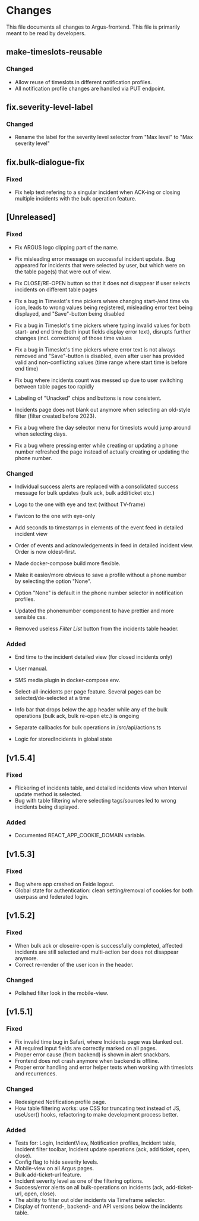 # Changes
This file documents all changes to Argus-frontend. This file is primarily meant to be read by developers.


## make-timeslots-reusable

### Changed

- Allow reuse of timeslots in different notification profiles.
- All notification profile changes are handled via PUT endpoint.


## fix.severity-level-label

### Changed
- Rename the label for the severity level selector from "Max level" to "Max severity level"


## fix.bulk-dialogue-fix

### Fixed
- Fix help text refering to a singular incident when ACK-ing or closing multiple incidents with the bulk operation feature.



## [Unreleased]


### Fixed

- Fix ARGUS logo clipping part of the name.

- Fix misleading error message on successful incident update. Bug appeared for incidents that were selected by user, but which were on the table page(s) that were out of view.
- Fix CLOSE/RE-OPEN button so that it does not disappear if user selects incidents on different table pages

- Fix a bug in Timeslot's time pickers where changing start-/end time via icon, leads to wrong values being registered, misleading error text being displayed, and "Save"-button being disabled
- Fix a bug in Timeslot's time pickers where typing invalid values for both start- and end time (both input fields display error text), disrupts further changes (incl. corrections) of those time values
- Fix a bug in Timeslot's time pickers where error text is not always removed and "Save"-button is disabled, even after user has provided valid and non-conflicting values (time range where start time is before end time)

- Fix bug where incidents count was messed up due to user switching between table pages too rapidly

- Labeling of "Unacked" chips and buttons is now consistent.
- Incidents page does not blank out anymore when selecting an old-style filter (filter created before 2023).

- Fix a bug where the day selector menu for timeslots would jump around when selecting days.
- Fix a bug where pressing enter while creating or updating a phone number refreshed the page instead of actually
creating or updating the phone number.




### Changed

- Individual success alerts are replaced with a consolidated success message for bulk updates (bulk ack, bulk add/ticket etc.)

- Logo to the one with eye and text (without TV-frame)
- Favicon to the one with eye-only

- Add seconds to timestamps in elements of the event feed in detailed incident view
- Order of events and acknowledgements in feed in detailed incident view. Order is now oldest-first.
- Made docker-compose build more flexible.

- Make it easier/more obvious to save a profile without a phone number by selecting the option "None".
- Option "None" is default in the phone number selector in notification profiles.

- Updated the phonenumber component to have prettier and more sensible css.

- Removed useless _Filter List_ button from the incidents table header.



### Added

- End time to the incident detailed view (for closed incidents only)

- User manual.

- SMS media plugin in docker-compose env.

- Select-all-incidents per page feature. Several pages can be selected/de-selected at a time
- Info bar that drops below the app header while any of the bulk operations (bulk ack, bulk re-open etc.) is ongoing
- Separate callbacks for bulk operations in /src/api/actions.ts
- Logic for storedIncidents in global state



## [v1.5.4]
### Fixed
- Flickering of incidents table, and detailed incidents view when Interval update method is selected.
- Bug with table filtering where selecting tags/sources led to wrong incidents being displayed.

### Added
- Documented REACT_APP_COOKIE_DOMAIN variable.

## [v1.5.3]
### Fixed
- Bug where app crashed on Feide logout.
- Global state for authentication: clean setting/removal of cookies for both userpass and federated login.



## [v1.5.2]
### Fixed
- When bulk ack or close/re-open is successfully completed, affected incidents are still selected and multi-action bar does not disappear anymore.
- Correct re-render of the user icon in the header.

### Changed
- Polished filter look in the mobile-view.



## [v1.5.1]
### Fixed
- Fix invalid time bug in Safari, where Incidents page was blanked out.
- All required input fields are correctly marked on all pages.
- Proper error cause (from backend) is shown in alert snackbars.
- Frontend does not crash anymore when backend is offline.
- Proper error handling and error helper texts when working with timeslots and recurrences.

### Changed
- Redesigned Notification profile page.
- How table filtering works: use CSS for truncating text instead of JS, useUser() hooks, refactoring to make development process better.


### Added
- Tests for: Login, IncidentView, Notification profiles, Incident table, Incident filter toolbar, Incident update operations (ack, add ticket, open, close).
- Config flag to hide severity levels.
- Mobile-view on all Argus pages.
- Bulk add-ticket-url feature.
- Incident severity level as one of the filtering options.
- Success/error alerts on all bulk-operations on incidents (ack, add-ticket-url, open, close).
- The ability to filter out older incidents via Timeframe selector.
- Display of frontend-, backend- and API versions below the incidents table.



